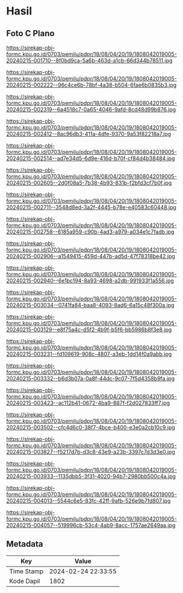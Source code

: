 # Hasil

## Foto C Plano

https://sirekap-obj-formc.kpu.go.id/0703/pemilu/pdpr/18/08/04/20/19/1808042019005-20240215-001710--8f0bd9ca-5a6b-463d-a1cb-66d344b78511.jpg

https://sirekap-obj-formc.kpu.go.id/0703/pemilu/pdpr/18/08/04/20/19/1808042019005-20240215-002222--96c4ce6b-78bf-4a38-b504-6fae6b0835b3.jpg

https://sirekap-obj-formc.kpu.go.id/0703/pemilu/pdpr/18/08/04/20/19/1808042019005-20240215-002319--6a4518c7-0a65-4046-9afd-8cd48d99b876.jpg

https://sirekap-obj-formc.kpu.go.id/0703/pemilu/pdpr/18/08/04/20/19/1808042019005-20240215-002412--8ac96db3-411a-4dfe-9370-9a53f82218a7.jpg

https://sirekap-obj-formc.kpu.go.id/0703/pemilu/pdpr/18/08/04/20/19/1808042019005-20240215-002514--ad7e34d5-6d9e-416d-b70f-cf84d4b38484.jpg

https://sirekap-obj-formc.kpu.go.id/0703/pemilu/pdpr/18/08/04/20/19/1808042019005-20240215-002605--2d0f08a5-7b38-4b93-831b-f2bfd3cf7b0f.jpg

https://sirekap-obj-formc.kpu.go.id/0703/pemilu/pdpr/18/08/04/20/19/1808042019005-20240215-002711--3548d8ed-3a2f-4445-b78e-e40583c60448.jpg

https://sirekap-obj-formc.kpu.go.id/0703/pemilu/pdpr/18/08/04/20/19/1808042019005-20240215-002758--6185a959-c90b-4ad3-a979-a034e1c7fadb.jpg

https://sirekap-obj-formc.kpu.go.id/0703/pemilu/pdpr/18/08/04/20/19/1808042019005-20240215-002906--a1549415-459d-447b-ad5d-47f78318be42.jpg

https://sirekap-obj-formc.kpu.go.id/0703/pemilu/pdpr/18/08/04/20/19/1808042019005-20240215-002940--6e1bc194-8a93-4698-a2db-991933f1a556.jpg

https://sirekap-obj-formc.kpu.go.id/0703/pemilu/pdpr/18/08/04/20/19/1808042019005-20240215-003034--0741fa84-baa8-4093-8ad6-6a15c48f300a.jpg

https://sirekap-obj-formc.kpu.go.id/0703/pemilu/pdpr/18/08/04/20/19/1808042019005-20240215-003129--e8f75a4c-d5f2-4b9f-b5f6-bb5986b8f3e8.jpg

https://sirekap-obj-formc.kpu.go.id/0703/pemilu/pdpr/18/08/04/20/19/1808042019005-20240215-003231--fd109619-908c-4807-a3eb-1dd14f0a9abb.jpg

https://sirekap-obj-formc.kpu.go.id/0703/pemilu/pdpr/18/08/04/20/19/1808042019005-20240215-003332--b6d3b07a-0a8f-44dc-9c07-7f5d4358b9fa.jpg

https://sirekap-obj-formc.kpu.go.id/0703/pemilu/pdpr/18/08/04/20/19/1808042019005-20240215-003423--ac112b41-0672-4ba9-887f-f2d027833ff7.jpg

https://sirekap-obj-formc.kpu.go.id/0703/pemilu/pdpr/18/08/04/20/19/1808042019005-20240215-003502--cfc4d6c0-38f7-4bce-b400-e3e0a2cb10c9.jpg

https://sirekap-obj-formc.kpu.go.id/0703/pemilu/pdpr/18/08/04/20/19/1808042019005-20240215-003827--f5217d7b-d3c8-43e9-a23b-3397c7d3d3e0.jpg

https://sirekap-obj-formc.kpu.go.id/0703/pemilu/pdpr/18/08/04/20/19/1808042019005-20240215-003933--1135dbb5-3f31-4020-94b7-2980bb500c4a.jpg

https://sirekap-obj-formc.kpu.go.id/0703/pemilu/pdpr/18/08/04/20/19/1808042019005-20240215-004013--5544c6e5-83fc-42ff-9afb-526e9b7fd807.jpg

https://sirekap-obj-formc.kpu.go.id/0703/pemilu/pdpr/18/08/04/20/19/1808042019005-20240215-004057--519996cb-53c4-4ab9-8acc-1757ae2649aa.jpg


## Metadata

| Key        | Value               |
| ---------- | ------------------- |
| Time Stamp | 2024-02-24 22:33:55 |
| Kode Dapil | 1802                |



